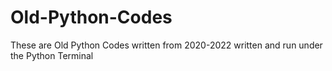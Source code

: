 # Old-Python-Codes
These are Old Python Codes written from 2020-2022 written and run under the Python Terminal
